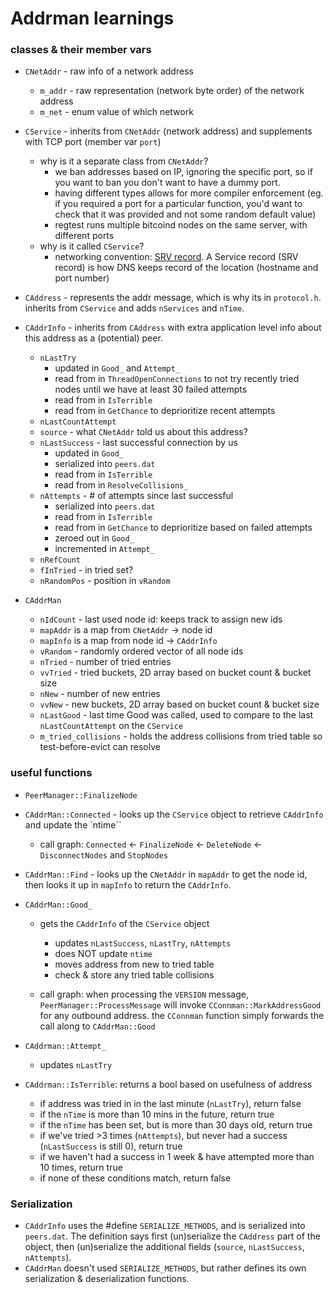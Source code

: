 # Addrman learnings

### classes & their member vars
- `CNetAddr` - raw info of a network address
  - `m_addr` - raw representation (network byte order) of the network address
  - `m_net` - enum value of which network

- `CService` - inherits from `CNetAddr` (network address) and supplements with
  TCP port (member var `port`)
  - why is it a separate class from `CNetAddr`?
    - we ban addresses based on IP, ignoring the specific port, so if you want
      to ban you don't want to have a dummy port.
    - having different types allows for more compiler enforcement (eg. if you
      required a port for a particular function, you'd want to check that it
      was provided and not some random default value)
    - regtest runs multiple bitcoind nodes on the same server, with different
      ports
  - why is it called `CService`?
    - networking convention: [SRV record](https://en.wikipedia.org/wiki/SRV_record).
    A Service record (SRV record) is how DNS keeps record of the location
    (hostname and port number)

- `CAddress` - represents the addr message, which is why its in `protocol.h`.
  inherits from `CService` and adds `nServices` and `nTime`.

- `CAddrInfo` - inherits from `CAddress` with extra application level info
  about this address as a (potential) peer.
    - `nLastTry`
      - updated in `Good_` and `Attempt_`
      - read from in `ThreadOpenConnections` to not try recently tried nodes until
        we have at least 30 failed attempts
      - read from in `IsTerrible`
      - read from in `GetChance` to deprioritize recent attempts
    - `nLastCountAttempt`
    - `source` - what `CNetAddr` told us about this address?
    - `nLastSuccess` - last successful connection by us
      - updated in `Good_`
      - serialized into `peers.dat`
      - read from in `IsTerrible`
      - read from in `ResolveCollisions_`
    - `nAttempts` - # of attempts since last successful
      - serialized into `peers.dat`
      - read from in `IsTerrible`
      - read from in `GetChance` to deprioritize based on failed attempts
      - zeroed out in `Good_`
      - incremented in `Attempt_`
    - `nRefCount`
    - `fInTried` - in tried set?
    - `nRandomPos` - position in `vRandom`

- `CAddrMan`
  - `nIdCount` - last used node id: keeps track to assign new ids
  - `mapAddr` is a map from `CNetAddr` -> node id
  - `mapInfo` is a map from node id -> `CAddrInfo`
  - `vRandom` - randomly ordered vector of all node ids
  - `nTried` - number of tried entries
  - `vvTried` - tried buckets, 2D array based on bucket count & bucket size
  - `nNew` - number of new entries
  - `vvNew` - new buckets, 2D array based on bucket count & bucket size
  - `nLastGood` - last time Good was called, used to compare to the last
    `nLastCountAttempt` on the `CService`
  - `m_tried_collisions` - holds the address collisions from tried table so
    test-before-evict can resolve

### useful functions
- `PeerManager::FinalizeNode`

- `CAddrMan::Connected` - looks up the `CService` object to retrieve
  `CAddrInfo` and update the `ntime``
  - call graph: `Connected` <- `FinalizeNode` <- `DeleteNode` <-
    `DisconnectNodes` and `StopNodes`

- `CAddrMan::Find` - looks up the `CNetAddr` in `mapAddr` to get the node id,
  then looks it up in `mapInfo` to return the `CAddrInfo`.

- `CAddrMan::Good_`
  - gets the `CAddrInfo` of the `CService` object
	- updates `nLastSuccess`, `nLastTry`, `nAttempts`
	- does NOT update `ntime`
	- moves address from new to tried table
	- check & store any tried table collisions

  - call graph: when processing the `VERSION` message,
    `PeerManager::ProcessMessage` will invoke `CConnman::MarkAddressGood` for
    any outbound address. the `CConnman` function simply forwards the call
    along to `CAddrMan::Good`


- `CAddrman::Attempt_`
  - updates `nLastTry`

- `CAddrman::IsTerrible`: returns a bool based on usefulness of address
  - if address was tried in in the last minute (`nLastTry`), return false
  - if the `nTime` is more than 10 mins in the future, return true
  - if the `nTime` has been set, but is more than 30 days old, return true
  - if we've tried >3 times (`nAttempts`), but never had a success
    (`nLastSuccess` is still 0), return true
  - if we haven't had a success in 1 week & have attempted more than 10 times,
    return true
  - if none of these conditions match, return false


### Serialization
- `CAddrInfo` uses the #define `SERIALIZE_METHODS`, and is serialized into
  `peers.dat`. The definition says first (un)serialize the `CAddress` part of
  the object, then (un)serialize the additional fields (`source`,
  `nLastSuccess`, `nAttempts`).
- `CAddrMan` doesn't used `SERIALIZE_METHODS`, but rather defines its own
  serialization & deserialization functions.

